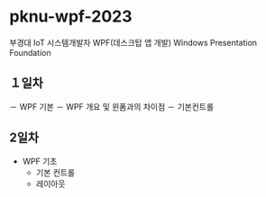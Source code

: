 # pknu-wpf-2023
부경대 IoT 시스템개발자 WPF(데스크탑 앱 개발)
Windows Presentation Foundation

## １일차
－ WPF 기본
  － WPF 개요 및 윈폼과의 차이점
  － 기본컨트롤
  
## 2일차
- WPF 기초
  - 기본 컨트롤
  - 레이아웃
